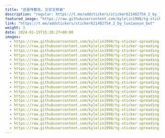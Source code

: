 ```yaml
---
title: "还是咩都无，又穷又样衰"
description: "regular: https://t.me/addstickers/sticker621482754_2_by_luxiaoxun_bot"
featured_image: "https://raw.githubusercontent.com/kylelin1998/tg-sticker-spreading-worldwide-images/main/img/ace2816b-aa82-4c37-8bde-256a4093787a.jpg"
link: "https://t.me/addstickers/sticker621482754_2_by_luxiaoxun_bot"
weight: 3
date: 2024-01-15T15:20:27+08:00
images:
  - https://raw.githubusercontent.com/kylelin1998/tg-sticker-spreading-worldwide-images/main/img/ace2816b-aa82-4c37-8bde-256a4093787a.jpg
  - https://raw.githubusercontent.com/kylelin1998/tg-sticker-spreading-worldwide-images/main/img/16144cc1-f08e-4db8-b994-bdca620b30f2.jpg
  - https://raw.githubusercontent.com/kylelin1998/tg-sticker-spreading-worldwide-images/main/img/c784a70e-535d-47a8-a0d3-1f9b058f051f.jpg
  - https://raw.githubusercontent.com/kylelin1998/tg-sticker-spreading-worldwide-images/main/img/e421696b-dad3-4a71-8bf1-030a9039fd47.jpg
  - https://raw.githubusercontent.com/kylelin1998/tg-sticker-spreading-worldwide-images/main/img/16f850db-4cf7-43cd-b987-410168543260.jpg
  - https://raw.githubusercontent.com/kylelin1998/tg-sticker-spreading-worldwide-images/main/img/91523aed-2281-4fa4-9a2a-c501152c95b4.jpg
  - https://raw.githubusercontent.com/kylelin1998/tg-sticker-spreading-worldwide-images/main/img/71ae8769-4bf5-4ceb-bbd2-8319f38ef951.jpg
  - https://raw.githubusercontent.com/kylelin1998/tg-sticker-spreading-worldwide-images/main/img/4552c1cd-d2ad-4811-b57c-9e247fd5d653.jpg
  - https://raw.githubusercontent.com/kylelin1998/tg-sticker-spreading-worldwide-images/main/img/e2c2de76-9487-482b-a69d-501cd6f7a3cc.jpg
  - https://raw.githubusercontent.com/kylelin1998/tg-sticker-spreading-worldwide-images/main/img/e41bc540-aa15-40ad-93ae-e9767888cc6f.jpg
  - https://raw.githubusercontent.com/kylelin1998/tg-sticker-spreading-worldwide-images/main/img/a105a6fb-4e72-405f-8aae-5702c4abdfbf.jpg
  - https://raw.githubusercontent.com/kylelin1998/tg-sticker-spreading-worldwide-images/main/img/2baa57f1-7142-4673-bb8e-5db29064d118.jpg
  - https://raw.githubusercontent.com/kylelin1998/tg-sticker-spreading-worldwide-images/main/img/e1fc398c-296c-4ac9-8b7c-399b2528f157.jpg
  - https://raw.githubusercontent.com/kylelin1998/tg-sticker-spreading-worldwide-images/main/img/fe2e8835-c517-4afd-b813-170f89d4a3d5.jpg
  - https://raw.githubusercontent.com/kylelin1998/tg-sticker-spreading-worldwide-images/main/img/11aa3408-5710-4216-8d8f-162d74a18d59.jpg
  - https://raw.githubusercontent.com/kylelin1998/tg-sticker-spreading-worldwide-images/main/img/e79b0866-ba39-4b87-bf6b-bf22f9e24bee.jpg
  - https://raw.githubusercontent.com/kylelin1998/tg-sticker-spreading-worldwide-images/main/img/8de78ca6-ae70-4d42-b90f-4aadc3c9a3b2.jpg
  - https://raw.githubusercontent.com/kylelin1998/tg-sticker-spreading-worldwide-images/main/img/3ed074b2-e61e-4a60-8473-f3b5a0052f06.jpg
  - https://raw.githubusercontent.com/kylelin1998/tg-sticker-spreading-worldwide-images/main/img/a2ef1f2e-4133-4420-9780-3543231f72a7.jpg
  - https://raw.githubusercontent.com/kylelin1998/tg-sticker-spreading-worldwide-images/main/img/08261976-cec7-44db-8bc5-ca415f61650f.jpg
---
```


